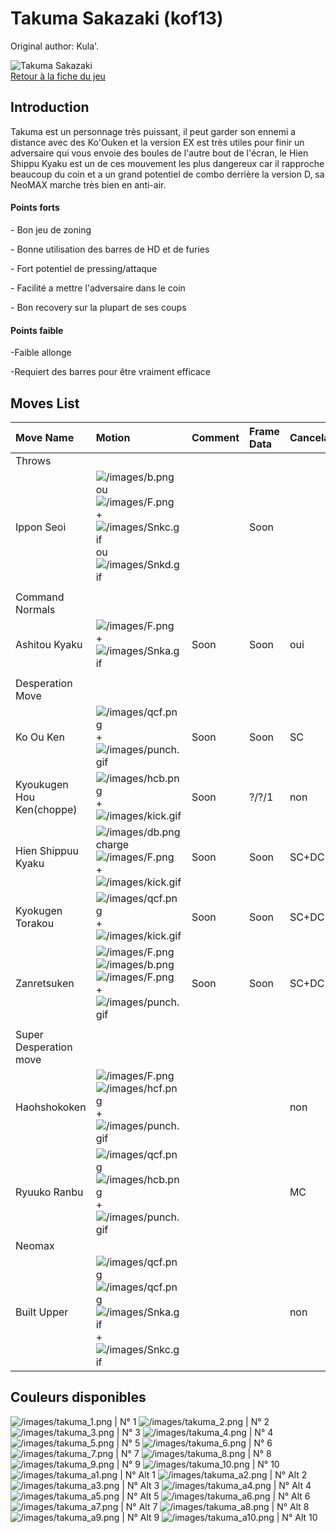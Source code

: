 # Takuma Sakazaki (kof13)

Original author: Kula'.

![Takuma Sakazaki](/images/Takumakof13.gif "Takuma Sakazaki")  
[Retour à la fiche du
jeu](http://basgrospoing.fr/wiki/index.php?title=The_King_of_Fighters_XIII)

## Introduction

Takuma est un personnage très puissant, il peut garder son ennemi a
distance avec des Ko'Ouken et la version EX est très utiles pour finir
un adversaire qui vous envoie des boules de l'autre bout de l'écran, le
Hien Shippu Kyaku est un de ces mouvement les plus dangereux car il
rapproche beaucoup du coin et a un grand potentiel de combo derrière la
version D, sa NeoMAX marche très bien en anti-air.

#### Points forts

\- Bon jeu de zoning

\- Bonne utilisation des barres de HD et de furies

\- Fort potentiel de pressing/attaque

\- Facilité a mettre l'adversaire dans le coin

\- Bon recovery sur la plupart de ses coups

#### Points faible

-Faible allonge

-Requiert des barres pour être vraiment efficace

## Moves List

| Move Name                 | Motion                                                                                                                                                          | Comment | Frame Data | Cancelable | Damage LOW/HIGH/EX |
|:--------------------------|:----------------------------------------------------------------------------------------------------------------------------------------------------------------|:--------|:-----------|:-----------|:-------------------|
| Throws                    |                                                                                                                                                                 |         |            |            |                    |
| Ippon Seoi                | ![](/images/b.png "/images/b.png") ou ![](/images/F.png "/images/F.png") + ![](/images/Snkc.gif "/images/Snkc.gif") ou ![](/images/Snkd.gif "/images/Snkd.gif") |         | Soon       |            | 100                |
|                           |                                                                                                                                                                 |         |            |            |                    |
| Command Normals           |                                                                                                                                                                 |         |            |            |                    |
| Ashitou Kyaku             | ![](/images/F.png "/images/F.png") + ![](/images/Snka.gif "/images/Snka.gif")                                                                                   | Soon    | Soon       | oui        | 50                 |
|                           |                                                                                                                                                                 |         |            |            |                    |
| Desperation Move          |                                                                                                                                                                 |         |            |            |                    |
| Ko Ou Ken                 | ![](/images/qcf.png "/images/qcf.png") + ![](/images/punch.gif "/images/punch.gif")                                                                             | Soon    | Soon       | SC         | 60/120             |
| Kyoukugen Hou Ken(choppe) | ![](/images/hcb.png "/images/hcb.png") + ![](/images/kick.gif "/images/kick.gif")                                                                               | Soon    | ?/?/1      | non        | 0                  |
| Hien Shippuu Kyaku        | ![](/images/db.png "/images/db.png")charge ![](/images/F.png "/images/F.png") + ![](/images/kick.gif "/images/kick.gif")                                        | Soon    | Soon       | SC+DC(B)   | 70/50+70/60+80     |
| Kyokugen Torakou          | ![](/images/qcf.png "/images/qcf.png") + ![](/images/kick.gif "/images/kick.gif")                                                                               | Soon    | Soon       | SC+DC      | 70/80/140          |
| Zanretsuken               | ![](/images/F.png "/images/F.png")![](/images/b.png "/images/b.png")![](/images/F.png "/images/F.png") +![](/images/punch.gif "/images/punch.gif")              | Soon    | Soon       | SC+DC      | 0+20x6/0+18x14     |
|                           |                                                                                                                                                                 |         |            |            |                    |
| Super Desperation move    |                                                                                                                                                                 |         |            |            |                    |
| Haohshokoken              | ![](/images/F.png "/images/F.png") ![](/images/hcf.png "/images/hcf.png") + ![](/images/punch.gif "/images/punch.gif")                                          |         |            | non        | 200/120x3          |
| Ryuuko Ranbu              | ![](/images/qcf.png "/images/qcf.png") ![](/images/hcb.png "/images/hcb.png") +![](/images/punch.gif "/images/punch.gif")                                       |         |            | MC         | 0+10x11+30+100     |
| Neomax                    |                                                                                                                                                                 |         |            |            |                    |
| Built Upper               | ![](/images/qcf.png "/images/qcf.png")![](/images/qcf.png "/images/qcf.png") ![](/images/Snka.gif "/images/Snka.gif")+![](/images/Snkc.gif "/images/Snkc.gif")  |         |            | non        | 0+450              |

## Couleurs disponibles

![](/images/takuma_1.png "/images/takuma_1.png") \| N° 1
![](/images/takuma_2.png "/images/takuma_2.png") \| N° 2
![](/images/takuma_3.png "/images/takuma_3.png") \| N° 3
![](/images/takuma_4.png "/images/takuma_4.png") \| N° 4
![](/images/takuma_5.png "/images/takuma_5.png") \| N° 5
![](/images/takuma_6.png "/images/takuma_6.png") \| N° 6
![](/images/takuma_7.png "/images/takuma_7.png") \| N° 7
![](/images/takuma_8.png "/images/takuma_8.png") \| N° 8
![](/images/takuma_9.png "/images/takuma_9.png") \| N° 9
![](/images/takuma_10.png "/images/takuma_10.png") \| N° 10
![](/images/takuma_a1.png "/images/takuma_a1.png") \| N° Alt 1
![](/images/takuma_a2.png "/images/takuma_a2.png") \| N° Alt 2
![](/images/takuma_a3.png "/images/takuma_a3.png") \| N° Alt 3
![](/images/takuma_a4.png "/images/takuma_a4.png") \| N° Alt 4
![](/images/takuma_a5.png "/images/takuma_a5.png") \| N° Alt 5
![](/images/takuma_a6.png "/images/takuma_a6.png") \| N° Alt 6
![](/images/takuma_a7.png "/images/takuma_a7.png") \| N° Alt 7
![](/images/takuma_a8.png "/images/takuma_a8.png") \| N° Alt 8
![](/images/takuma_a9.png "/images/takuma_a9.png") \| N° Alt 9
![](/images/takuma_a10.png "/images/takuma_a10.png") \| N° Alt 10
